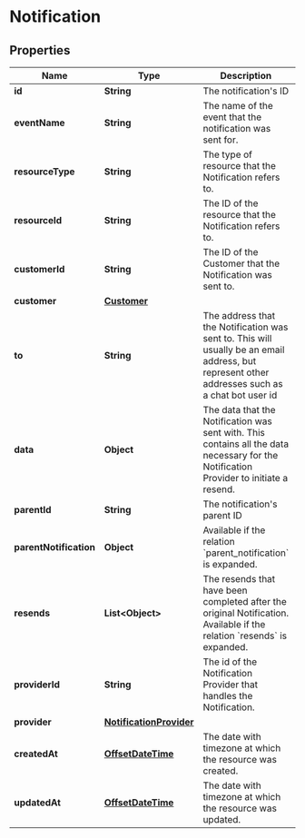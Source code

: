 # Notification

## Properties
Name | Type | Description | Notes
------------ | ------------- | ------------- | -------------
**id** | **String** | The notification&#x27;s ID | 
**eventName** | **String** | The name of the event that the notification was sent for. | 
**resourceType** | **String** | The type of resource that the Notification refers to. | 
**resourceId** | **String** | The ID of the resource that the Notification refers to. | 
**customerId** | **String** | The ID of the Customer that the Notification was sent to. | 
**customer** | [**Customer**](Customer.md) |  |  [optional]
**to** | **String** | The address that the Notification was sent to. This will usually be an email address, but represent other addresses such as a chat bot user id | 
**data** | **Object** | The data that the Notification was sent with. This contains all the data necessary for the Notification Provider to initiate a resend. | 
**parentId** | **String** | The notification&#x27;s parent ID | 
**parentNotification** | **Object** | Available if the relation &#x60;parent_notification&#x60; is expanded. |  [optional]
**resends** | **List&lt;Object&gt;** | The resends that have been completed after the original Notification. Available if the relation &#x60;resends&#x60; is expanded. |  [optional]
**providerId** | **String** | The id of the Notification Provider that handles the Notification. | 
**provider** | [**NotificationProvider**](NotificationProvider.md) |  |  [optional]
**createdAt** | [**OffsetDateTime**](OffsetDateTime.md) | The date with timezone at which the resource was created. | 
**updatedAt** | [**OffsetDateTime**](OffsetDateTime.md) | The date with timezone at which the resource was updated. | 

